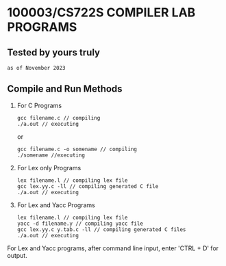 # 100003/CS722S COMPILER LAB PROGRAMS 

## Tested by yours truly

    as of November 2023

## Compile and Run Methods

1. For C Programs

    ```
    gcc filename.c // compiling
    ./a.out // executing
    ```

    or

    ```
    gcc filename.c -o somename // compiling
    ./somename //executing
    ```

2. For Lex only Programs

    ```
    lex filename.l // compiling lex file
    gcc lex.yy.c -ll // compiling generated C file
    ./a.out // executing
    ```

3. For Lex and Yacc Programs

    ```
    lex filename.l // compiling lex file
    yacc -d filename.y // compiling yacc file
    gcc lex.yy.c y.tab.c -ll // compiling generated C files
    ./a.out // executing
    ```

For Lex and Yacc programs, after command line input, enter 'CTRL + D' for output.
